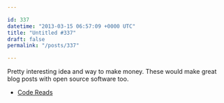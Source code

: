 ```yaml
---

id: 337
datetime: "2013-03-15 06:57:09 +0000 UTC"
title: "Untitled #337"
draft: false
permalink: "/posts/337"

---
```


Pretty interesting idea and way to make money. These would make great blog posts with open source software too. 

 
 * [Code Reads](http://ashkenas.com/code-reads/)


